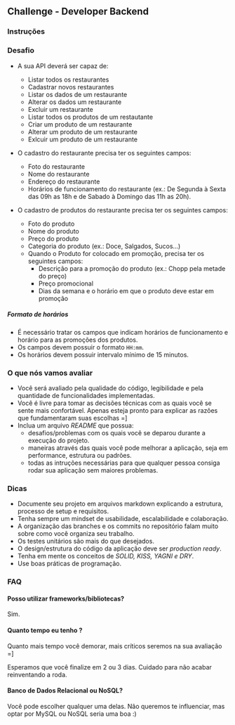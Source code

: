 ## Challenge - Developer Backend

### Instruções

### Desafio

- A sua API deverá ser capaz de:
    - Listar todos os restaurantes
    - Cadastrar novos restaurantes
    - Listar os dados de um restaurante
    - Alterar os dados um restaurante
    - Excluir um restaurante
    - Listar todos os produtos de um restautante
    - Criar um produto de um restaurante
    - Alterar um produto de um restaurante
    - Exlcuir um produto de um restaurante

- O cadastro do restaurante precisa ter os seguintes campos:
    - Foto do restaurante
    - Nome do restaurante
    - Endereço do restaurante
    - Horários de funcionamento do restaurante (ex.: De Segunda à Sexta das 09h as 18h e de Sabado à Domingo das 11h as 20h).
    
- O cadastro de produtos do restaurante precisa ter os seguintes campos:
    - Foto do produto
    - Nome do produto
    - Preço do produto
    - Categoria do produto (ex.: Doce, Salgados, Sucos...)
    - Quando o Produto for colocado em promoção, precisa ter os seguintes campos:
        - Descrição para a promoção do produto (ex.: Chopp pela metade do preço)
        - Preço promocional
        - Dias da semana e o horário em que o produto deve estar em promoção

##### Formato de horários
- É necessário tratar os campos que indicam horários de funcionamento e horário para as promoções dos produtos. 
- Os campos devem possuir o formato `HH:mm`. 
- Os horários devem possuir intervalo mínimo de 15 minutos.

### O que nós vamos avaliar

- Você será avaliado pela qualidade do código, legibilidade e pela quantidade de funcionalidades implementadas.
- Você é livre para tomar as decisões técnicas com as quais você se sente mais confortável. Apenas esteja pronto para explicar as razões que fundamentaram suas escolhas =]
- Inclua um arquivo *README* que possua:
  - desafios/problemas com os quais você se deparou durante a execução do projeto.
  - maneiras através das quais você pode melhorar a aplicação, seja em performance, estrutura ou padrões. 
  - todas as intruções necessárias para que qualquer pessoa consiga rodar sua aplicação sem maiores problemas.

### Dicas

- Documente seu projeto em arquivos markdown explicando a estrutura, processo de setup e requisitos.
- Tenha sempre um mindset de usabilidade, escalabilidade e colaboração.
- A organização das branches e os commits no repositório falam muito sobre como você organiza seu trabalho.
- Os testes unitários são mais do que desejados.
- O design/estrutura do código da aplicação deve ser *production ready*.
- Tenha em mente os conceitos de *SOLID, KISS, YAGNI e DRY*.
- Use boas práticas de programação.

### FAQ

#### Posso utilizar frameworks/bibliotecas?

Sim.

#### Quanto tempo eu tenho ?

Quanto mais tempo você demorar, mais críticos seremos na sua avaliação =]

Esperamos que você finalize em 2 ou 3 dias. Cuidado para não acabar reinventando a roda.

#### Banco de Dados Relacional ou NoSQL?

Você pode escolher qualquer uma delas. Não queremos te influenciar, mas optar por MySQL ou NoSQL seria uma boa :)